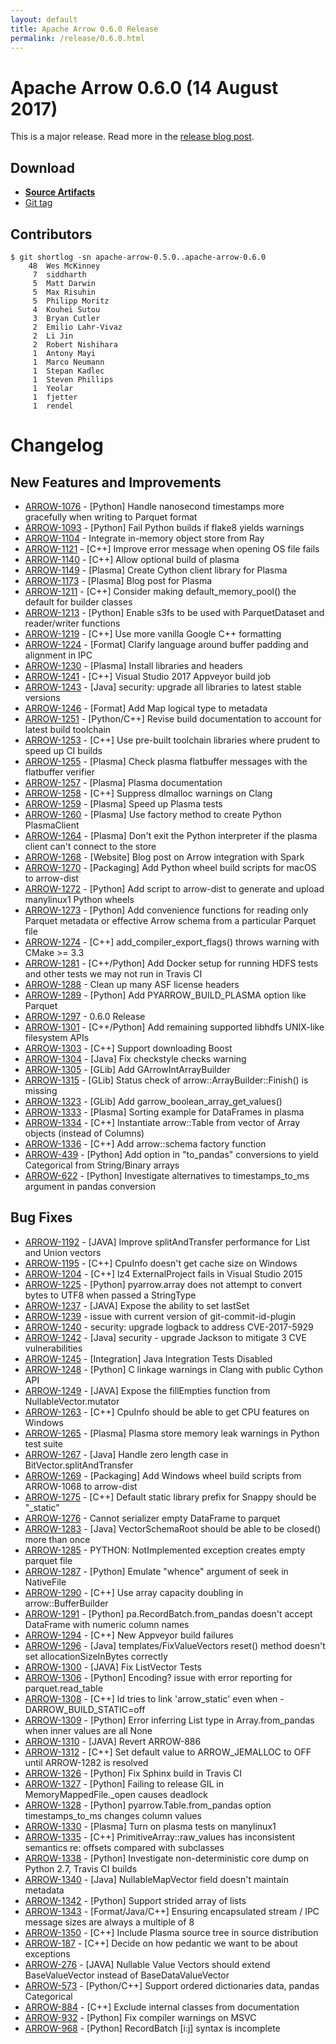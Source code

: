 ```yaml
---
layout: default
title: Apache Arrow 0.6.0 Release
permalink: /release/0.6.0.html
---
```

<!--
{% comment %}
Licensed to the Apache Software Foundation (ASF) under one or more
contributor license agreements.  See the NOTICE file distributed with
this work for additional information regarding copyright ownership.
The ASF licenses this file to you under the Apache License, Version 2.0
(the "License"); you may not use this file except in compliance with
the License.  You may obtain a copy of the License at

http://www.apache.org/licenses/LICENSE-2.0

Unless required by applicable law or agreed to in writing, software
distributed under the License is distributed on an "AS IS" BASIS,
WITHOUT WARRANTIES OR CONDITIONS OF ANY KIND, either express or implied.
See the License for the specific language governing permissions and
limitations under the License.
{% endcomment %}
-->

# Apache Arrow 0.6.0 (14 August 2017)

This is a major release. Read more in the [release blog post][3].

## Download

* [**Source Artifacts**][2]
* [Git tag][1]

## Contributors

```shell
$ git shortlog -sn apache-arrow-0.5.0..apache-arrow-0.6.0
    48  Wes McKinney
     7  siddharth
     5  Matt Darwin
     5  Max Risuhin
     5  Philipp Moritz
     4  Kouhei Sutou
     3  Bryan Cutler
     2  Emilio Lahr-Vivaz
     2  Li Jin
     2  Robert Nishihara
     1  Antony Mayi
     1  Marco Neumann
     1  Stepan Kadlec
     1  Steven Phillips
     1  Yeolar
     1  fjetter
     1  rendel
```

# Changelog

## New Features and Improvements

* [ARROW-1076](https://issues.apache.org/jira/browse/ARROW-1076) - [Python] Handle nanosecond timestamps more gracefully when writing to Parquet format
* [ARROW-1093](https://issues.apache.org/jira/browse/ARROW-1093) - [Python] Fail Python builds if flake8 yields warnings
* [ARROW-1104](https://issues.apache.org/jira/browse/ARROW-1104) - Integrate in-memory object store from Ray
* [ARROW-1121](https://issues.apache.org/jira/browse/ARROW-1121) - [C++] Improve error message when opening OS file fails
* [ARROW-1140](https://issues.apache.org/jira/browse/ARROW-1140) - [C++] Allow optional build of plasma
* [ARROW-1149](https://issues.apache.org/jira/browse/ARROW-1149) - [Plasma] Create Cython client library for Plasma
* [ARROW-1173](https://issues.apache.org/jira/browse/ARROW-1173) - [Plasma] Blog post for Plasma
* [ARROW-1211](https://issues.apache.org/jira/browse/ARROW-1211) - [C++] Consider making default_memory_pool() the default for builder classes
* [ARROW-1213](https://issues.apache.org/jira/browse/ARROW-1213) - [Python] Enable s3fs to be used with ParquetDataset and reader/writer functions
* [ARROW-1219](https://issues.apache.org/jira/browse/ARROW-1219) - [C++] Use more vanilla Google C++ formatting
* [ARROW-1224](https://issues.apache.org/jira/browse/ARROW-1224) - [Format] Clarify language around buffer padding and alignment in IPC
* [ARROW-1230](https://issues.apache.org/jira/browse/ARROW-1230) - [Plasma] Install libraries and headers
* [ARROW-1241](https://issues.apache.org/jira/browse/ARROW-1241) - [C++] Visual Studio 2017 Appveyor build job
* [ARROW-1243](https://issues.apache.org/jira/browse/ARROW-1243) - [Java] security: upgrade all libraries to latest stable versions
* [ARROW-1246](https://issues.apache.org/jira/browse/ARROW-1246) - [Format] Add Map logical type to metadata
* [ARROW-1251](https://issues.apache.org/jira/browse/ARROW-1251) - [Python/C++] Revise build documentation to account for latest build toolchain
* [ARROW-1253](https://issues.apache.org/jira/browse/ARROW-1253) - [C++] Use pre-built toolchain libraries where prudent to speed up CI builds
* [ARROW-1255](https://issues.apache.org/jira/browse/ARROW-1255) - [Plasma] Check plasma flatbuffer messages with the flatbuffer verifier
* [ARROW-1257](https://issues.apache.org/jira/browse/ARROW-1257) - [Plasma] Plasma documentation
* [ARROW-1258](https://issues.apache.org/jira/browse/ARROW-1258) - [C++] Suppress dlmalloc warnings on Clang
* [ARROW-1259](https://issues.apache.org/jira/browse/ARROW-1259) - [Plasma] Speed up Plasma tests
* [ARROW-1260](https://issues.apache.org/jira/browse/ARROW-1260) - [Plasma] Use factory method to create Python PlasmaClient
* [ARROW-1264](https://issues.apache.org/jira/browse/ARROW-1264) - [Plasma] Don't exit the Python interpreter if the plasma client can't connect to the store
* [ARROW-1268](https://issues.apache.org/jira/browse/ARROW-1268) - [Website] Blog post on Arrow integration with Spark
* [ARROW-1270](https://issues.apache.org/jira/browse/ARROW-1270) - [Packaging] Add Python wheel build scripts for macOS to arrow-dist
* [ARROW-1272](https://issues.apache.org/jira/browse/ARROW-1272) - [Python] Add script to arrow-dist to generate and upload manylinux1 Python wheels
* [ARROW-1273](https://issues.apache.org/jira/browse/ARROW-1273) - [Python] Add convenience functions for reading only Parquet metadata or effective Arrow schema from a particular Parquet file
* [ARROW-1274](https://issues.apache.org/jira/browse/ARROW-1274) - [C++] add_compiler_export_flags() throws warning with CMake >= 3.3
* [ARROW-1281](https://issues.apache.org/jira/browse/ARROW-1281) - [C++/Python] Add Docker setup for running HDFS tests and other tests we may not run in Travis CI
* [ARROW-1288](https://issues.apache.org/jira/browse/ARROW-1288) - Clean up many ASF license headers
* [ARROW-1289](https://issues.apache.org/jira/browse/ARROW-1289) - [Python] Add PYARROW_BUILD_PLASMA option like Parquet
* [ARROW-1297](https://issues.apache.org/jira/browse/ARROW-1297) - 0.6.0 Release
* [ARROW-1301](https://issues.apache.org/jira/browse/ARROW-1301) - [C++/Python] Add remaining supported libhdfs UNIX-like filesystem APIs
* [ARROW-1303](https://issues.apache.org/jira/browse/ARROW-1303) - [C++] Support downloading Boost
* [ARROW-1304](https://issues.apache.org/jira/browse/ARROW-1304) - [Java] Fix checkstyle checks warning
* [ARROW-1305](https://issues.apache.org/jira/browse/ARROW-1305) - [GLib] Add GArrowIntArrayBuilder
* [ARROW-1315](https://issues.apache.org/jira/browse/ARROW-1315) - [GLib] Status check of arrow::ArrayBuilder::Finish() is missing
* [ARROW-1323](https://issues.apache.org/jira/browse/ARROW-1323) - [GLib] Add garrow_boolean_array_get_values()
* [ARROW-1333](https://issues.apache.org/jira/browse/ARROW-1333) - [Plasma] Sorting example for DataFrames in plasma
* [ARROW-1334](https://issues.apache.org/jira/browse/ARROW-1334) - [C++] Instantiate arrow::Table from vector of Array objects (instead of Columns)
* [ARROW-1336](https://issues.apache.org/jira/browse/ARROW-1336) - [C++] Add arrow::schema factory function
* [ARROW-439](https://issues.apache.org/jira/browse/ARROW-439) - [Python] Add option in "to_pandas" conversions to yield Categorical from String/Binary arrays
* [ARROW-622](https://issues.apache.org/jira/browse/ARROW-622) - [Python] Investigate alternatives to timestamps_to_ms argument in pandas conversion

## Bug Fixes

* [ARROW-1192](https://issues.apache.org/jira/browse/ARROW-1192) - [JAVA] Improve splitAndTransfer performance for List and Union vectors
* [ARROW-1195](https://issues.apache.org/jira/browse/ARROW-1195) - [C++] CpuInfo doesn't get cache size on Windows
* [ARROW-1204](https://issues.apache.org/jira/browse/ARROW-1204) - [C++] lz4 ExternalProject fails in Visual Studio 2015
* [ARROW-1225](https://issues.apache.org/jira/browse/ARROW-1225) - [Python] pyarrow.array does not attempt to convert bytes to UTF8 when passed a StringType
* [ARROW-1237](https://issues.apache.org/jira/browse/ARROW-1237) - [JAVA] Expose the ability to set lastSet
* [ARROW-1239](https://issues.apache.org/jira/browse/ARROW-1239) - issue with current version of git-commit-id-plugin
* [ARROW-1240](https://issues.apache.org/jira/browse/ARROW-1240) - security: upgrade logback to address CVE-2017-5929
* [ARROW-1242](https://issues.apache.org/jira/browse/ARROW-1242) - [Java] security - upgrade Jackson to mitigate 3 CVE vulnerabilities
* [ARROW-1245](https://issues.apache.org/jira/browse/ARROW-1245) - [Integration] Java Integration Tests Disabled
* [ARROW-1248](https://issues.apache.org/jira/browse/ARROW-1248) - [Python] C linkage warnings in Clang with public Cython API
* [ARROW-1249](https://issues.apache.org/jira/browse/ARROW-1249) - [JAVA] Expose the fillEmpties function from Nullable<Varlength>Vector.mutator
* [ARROW-1263](https://issues.apache.org/jira/browse/ARROW-1263) - [C++] CpuInfo should be able to get CPU features on Windows
* [ARROW-1265](https://issues.apache.org/jira/browse/ARROW-1265) - [Plasma] Plasma store memory leak warnings in Python test suite
* [ARROW-1267](https://issues.apache.org/jira/browse/ARROW-1267) - [Java] Handle zero length case in BitVector.splitAndTransfer
* [ARROW-1269](https://issues.apache.org/jira/browse/ARROW-1269) - [Packaging] Add Windows wheel build scripts from ARROW-1068 to arrow-dist
* [ARROW-1275](https://issues.apache.org/jira/browse/ARROW-1275) - [C++] Default static library prefix for Snappy should be "_static"
* [ARROW-1276](https://issues.apache.org/jira/browse/ARROW-1276) - Cannot serializer empty DataFrame to parquet
* [ARROW-1283](https://issues.apache.org/jira/browse/ARROW-1283) - [Java] VectorSchemaRoot should be able to be closed() more than once
* [ARROW-1285](https://issues.apache.org/jira/browse/ARROW-1285) - PYTHON: NotImplemented exception creates empty parquet file
* [ARROW-1287](https://issues.apache.org/jira/browse/ARROW-1287) - [Python] Emulate "whence" argument of seek in NativeFile
* [ARROW-1290](https://issues.apache.org/jira/browse/ARROW-1290) - [C++] Use array capacity doubling in arrow::BufferBuilder
* [ARROW-1291](https://issues.apache.org/jira/browse/ARROW-1291) - [Python] pa.RecordBatch.from_pandas doesn't accept DataFrame with numeric column names
* [ARROW-1294](https://issues.apache.org/jira/browse/ARROW-1294) - [C++] New Appveyor build failures
* [ARROW-1296](https://issues.apache.org/jira/browse/ARROW-1296) - [Java] templates/FixValueVectors reset() method doesn't set allocationSizeInBytes correctly
* [ARROW-1300](https://issues.apache.org/jira/browse/ARROW-1300) - [JAVA] Fix ListVector Tests
* [ARROW-1306](https://issues.apache.org/jira/browse/ARROW-1306) - [Python] Encoding? issue with error reporting for parquet.read_table
* [ARROW-1308](https://issues.apache.org/jira/browse/ARROW-1308) - [C++] ld tries to link 'arrow_static' even when -DARROW_BUILD_STATIC=off
* [ARROW-1309](https://issues.apache.org/jira/browse/ARROW-1309) - [Python] Error inferring List type in Array.from_pandas when inner values are all None
* [ARROW-1310](https://issues.apache.org/jira/browse/ARROW-1310) - [JAVA] Revert ARROW-886
* [ARROW-1312](https://issues.apache.org/jira/browse/ARROW-1312) - [C++] Set default value to ARROW_JEMALLOC to OFF until ARROW-1282 is resolved
* [ARROW-1326](https://issues.apache.org/jira/browse/ARROW-1326) - [Python] Fix Sphinx build in Travis CI
* [ARROW-1327](https://issues.apache.org/jira/browse/ARROW-1327) - [Python] Failing to release GIL in MemoryMappedFile._open causes deadlock
* [ARROW-1328](https://issues.apache.org/jira/browse/ARROW-1328) - [Python] pyarrow.Table.from_pandas option timestamps_to_ms changes column values
* [ARROW-1330](https://issues.apache.org/jira/browse/ARROW-1330) - [Plasma] Turn on plasma tests on manylinux1
* [ARROW-1335](https://issues.apache.org/jira/browse/ARROW-1335) - [C++] PrimitiveArray::raw_values has inconsistent semantics re: offsets compared with subclasses
* [ARROW-1338](https://issues.apache.org/jira/browse/ARROW-1338) - [Python] Investigate non-deterministic core dump on Python 2.7, Travis CI builds
* [ARROW-1340](https://issues.apache.org/jira/browse/ARROW-1340) - [Java] NullableMapVector field doesn't maintain metadata
* [ARROW-1342](https://issues.apache.org/jira/browse/ARROW-1342) - [Python] Support strided array of lists
* [ARROW-1343](https://issues.apache.org/jira/browse/ARROW-1343) - [Format/Java/C++] Ensuring encapsulated stream / IPC message sizes are always a multiple of 8
* [ARROW-1350](https://issues.apache.org/jira/browse/ARROW-1350) - [C++] Include Plasma source tree in source distribution
* [ARROW-187](https://issues.apache.org/jira/browse/ARROW-187) - [C++] Decide on how pedantic we want to be about exceptions
* [ARROW-276](https://issues.apache.org/jira/browse/ARROW-276) - [JAVA] Nullable Value Vectors should extend BaseValueVector instead of BaseDataValueVector
* [ARROW-573](https://issues.apache.org/jira/browse/ARROW-573) - [Python/C++] Support ordered dictionaries data, pandas Categorical
* [ARROW-884](https://issues.apache.org/jira/browse/ARROW-884) - [C++] Exclude internal classes from documentation
* [ARROW-932](https://issues.apache.org/jira/browse/ARROW-932) - [Python] Fix compiler warnings on MSVC
* [ARROW-968](https://issues.apache.org/jira/browse/ARROW-968) - [Python] RecordBatch [i:j] syntax is incomplete

[1]: https://github.com/apache/arrow/releases/tag/apache-arrow-0.6.0
[2]: https://www.apache.org/dyn/closer.cgi/arrow/arrow-0.6.0/
[3]: https://arrow.apache.org/blog/2017/08/16/0.6.0-release/
